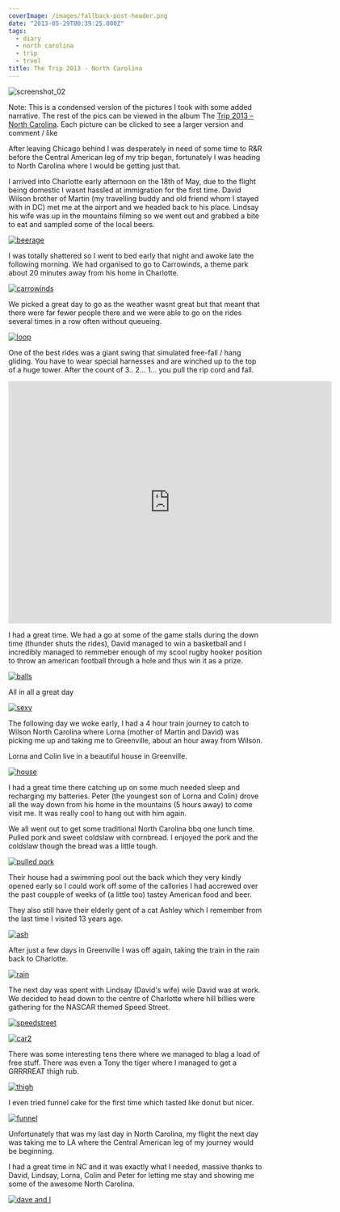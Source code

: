 ```yaml
---
coverImage: /images/fallback-post-header.png
date: "2013-05-29T00:39:25.000Z"
tags:
  - diary
  - north carolina
  - trip
  - trvel
title: The Trip 2013 - North Carolina
---
```


![screenshot_02](/wp-content/uploads/2013/05/screenshot_021.png)

Note: This is a condensed version of the pictures I took with some added narrative. The rest of the pics can be viewed in the album The [Trip 2013 – North Carolina](https://www.facebook.com/media/set/?set=a.10151666149991031.1073741833.593661030&type=3). Each picture can be clicked to see a larger version and comment / like

<!-- more -->

After leaving Chicago behind I was desperately in need of some time to R&R before the Central American leg of my trip began, fortunately I was heading to North Carolina where I would be getting just that.

I arrived into Charlotte early afternoon on the 18th of May, due to the flight being domestic I wasnt hassled at immigration for the first time. David Wilson brother of Martin (my travelling buddy and old friend whom I stayed with in DC) met me at the airport and we headed back to his place. Lindsay his wife was up in the mountains filming so we went out and grabbed a bite to eat and sampled some of the local beers.

[![beerage](/wp-content/uploads/2013/05/beerage.jpg)](https://www.facebook.com/photo.php?fbid=10151666150191031&set=a.10151666149991031.1073741833.593661030&type=3&theater)

I was totally shattered so I went to bed early that night and awoke late the following morning. We had organised to go to Carrowinds, a theme park about 20 minutes away from his home in Charlotte.

[![carrowinds](/wp-content/uploads/2013/05/carrowinds.jpg)](https://www.facebook.com/photo.php?fbid=10151666150181031&set=a.10151666149991031.1073741833.593661030&type=3&theater)

We picked a great day to go as the weather wasnt great but that meant that there were far fewer people there and we were able to go on the rides several times in a row often without queueing.

[![loop](/wp-content/uploads/2013/05/loop.jpg)](https://www.facebook.com/photo.php?fbid=10151666150186031&set=a.10151666149991031.1073741833.593661030&type=3&theater)

One of the best rides was a giant swing that simulated free-fall / hang gliding. You have to wear special harnesses and are winched up to the top of a huge tower. After the count of 3.. 2... 1... you pull the rip cord and fall.

<iframe width="640" height="480" src="https://www.youtube.com/embed/tuS-caaUeKI" frameborder="0" allowfullscreen></iframe>

I had a great time. We had a go at some of the game stalls during the down time (thunder shuts the rides), David managed to win a basketball and I incredibly managed to remmeber enough of my scool rugby hooker position to throw an american football through a hole and thus win it as a prize.

[![balls](/wp-content/uploads/2013/05/balls.jpg)](https://www.facebook.com/photo.php?fbid=10151666150646031&set=a.10151666149991031.1073741833.593661030&type=3&theater)

All in all a great day

[![sexy](/wp-content/uploads/2013/05/sexy.jpg)](https://www.facebook.com/photo.php?fbid=10151666150636031&set=a.10151666149991031.1073741833.593661030&type=3&theater)

The following day we woke early, I had a 4 hour train journey to catch to Wilson North Carolina where Lorna (mother of Martin and David) was picking me up and taking me to Greenville, about an hour away from Wilson.

Lorna and Colin live in a beautiful house in Greenville.

[![house](/wp-content/uploads/2013/05/house.jpg)](https://www.facebook.com/photo.php?fbid=10151666150866031&set=a.10151666149991031.1073741833.593661030&type=3&theater)

I had a great time there catching up on some much needed sleep and recharging my batteries. Peter (the youngest son of Lorna and Colin) drove all the way down from his home in the mountains (5 hours away) to come visit me. It was really cool to hang out with him again.

We all went out to get some traditional North Carolina bbq one lunch time. Pulled pork and sweet coldslaw with cornbread. I enjoyed the pork and the coldslaw though the bread was a little tough.

[![pulled pork](/wp-content/uploads/2013/05/pulled-pork.jpg)](https://www.facebook.com/photo.php?fbid=10151666150686031&set=a.10151666149991031.1073741833.593661030&type=3&theater)

Their house had a swimming pool out the back which they very kindly opened early so I could work off some of the callories I had accrewed over the past coupple of weeks of (a little too) tastey American food and beer.

They also still have their elderly gent of a cat Ashley which I remember from the last time I visited 13 years ago.

[![ash](/wp-content/uploads/2013/05/ash.jpg)](https://www.facebook.com/photo.php?fbid=10151666150891031&set=a.10151666149991031.1073741833.593661030&type=3&theater)

After just a few days in Greenville I was off again, taking the train in the rain back to Charlotte.

[![rain](/wp-content/uploads/2013/05/rain.jpg)](https://www.facebook.com/photo.php?fbid=10151666151061031&set=a.10151666149991031.1073741833.593661030&type=3&theater)

The next day was spent with Lindsay (David's wife) wile David was at work. We decided to head down to the centre of Charlotte where hill billies were gathering for the NASCAR themed Speed Street.

[![speedstreet](/wp-content/uploads/2013/05/speedstreet.jpg)](https://www.facebook.com/photo.php?fbid=10151666151256031&set=a.10151666149991031.1073741833.593661030&type=3&theater)

[![car2](/wp-content/uploads/2013/05/car2.jpg)](https://www.facebook.com/photo.php?fbid=10151666151291031&set=a.10151666149991031.1073741833.593661030&type=3&theater)

There was some interesting tens there where we managed to blag a load of free stuff. There was even a Tony the tiger where I managed to get a GRRRREAT thigh rub.

[![thigh](/wp-content/uploads/2013/05/thigh.jpg)](https://www.facebook.com/photo.php?fbid=10151666151776031&set=a.10151666149991031.1073741833.593661030&type=3&theater)

I even tried funnel cake for the first time which tasted like donut but nicer.

[![funnel](/wp-content/uploads/2013/05/funnel.jpg)](https://www.facebook.com/photo.php?fbid=10151666151836031&set=a.10151666149991031.1073741833.593661030&type=3&theater)

Unfortunately that was my last day in North Carolina, my flight the next day was taking me to LA where the Central American leg of my journey would be beginning.

I had a great time in NC and it was exactly what I needed, massive thanks to David, Lindsay, Lorna, Colin and Peter for letting me stay and showing me some of the awesome North Carolina.

[![dave and l](/wp-content/uploads/2013/05/dave-and-l.jpg)](https://www.facebook.com/photo.php?fbid=10151666152016031&set=a.10151666149991031.1073741833.593661030&type=3&theater)
